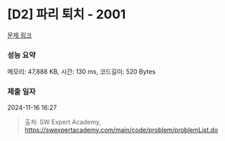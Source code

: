 # [D2] 파리 퇴치 - 2001 

[문제 링크](https://swexpertacademy.com/main/code/problem/problemDetail.do?contestProbId=AV5PzOCKAigDFAUq) 

### 성능 요약

메모리: 47,888 KB, 시간: 130 ms, 코드길이: 520 Bytes

### 제출 일자

2024-11-16 16:27



> 출처: SW Expert Academy, https://swexpertacademy.com/main/code/problem/problemList.do